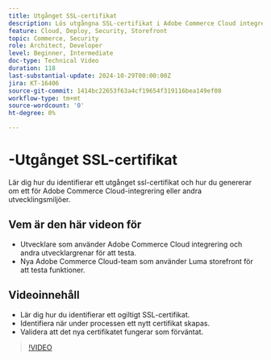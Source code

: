 ```yaml
---
title: Utgånget SSL-certifikat
description: Lös utgångna SSL-certifikat i Adobe Commerce Cloud integreringsmiljöer.
feature: Cloud, Deploy, Security, Storefront
topic: Commerce, Security
role: Architect, Developer
level: Beginner, Intermediate
doc-type: Technical Video
duration: 118
last-substantial-update: 2024-10-29T00:00:00Z
jira: KT-16406
source-git-commit: 1414bc22653f63a4cf19654f319116bea149ef08
workflow-type: tm+mt
source-wordcount: '0'
ht-degree: 0%

---
```



# -Utgånget SSL-certifikat

Lär dig hur du identifierar ett utgånget ssl-certifikat och hur du genererar om ett för Adobe Commerce Cloud-integrering eller andra utvecklingsmiljöer.

## Vem är den här videon för

- Utvecklare som använder Adobe Commerce Cloud integrering och andra utvecklargrenar för att testa.
- Nya Adobe Commerce Cloud-team som använder Luma storefront för att testa funktioner.

## Videoinnehåll

- Lär dig hur du identifierar ett ogiltigt SSL-certifikat.
- Identifiera när under processen ett nytt certifikat skapas.
- Validera att det nya certifikatet fungerar som förväntat. &#x200B;

>[!VIDEO](https://video.tv.adobe.com/v/3435751?learn=on)
